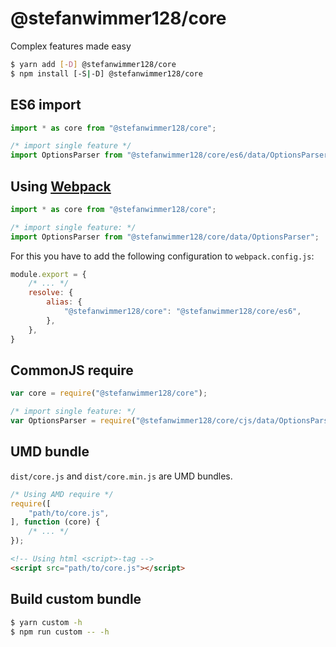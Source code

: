 # @stefanwimmer128/core

Complex features made easy

``` bash
$ yarn add [-D] @stefanwimmer128/core
$ npm install [-S|-D] @stefanwimmer128/core
```

## ES6 import

``` js
import * as core from "@stefanwimmer128/core";

/* import single feature */
import OptionsParser from "@stefanwimmer128/core/es6/data/OptionsParser.js";
```

## Using [Webpack](https://webpack.js.org/)

``` js
import * as core from "@stefanwimmer128/core";

/* import single feature: */
import OptionsParser from "@stefanwimmer128/core/data/OptionsParser";
```

For this you have to add the following configuration to `webpack.config.js`:

``` js
module.export = {
    /* ... */
    resolve: {
        alias: {
            "@stefanwimmer128/core": "@stefanwimmer128/core/es6",
        },
    },
}
```

## CommonJS require

``` js
var core = require("@stefanwimmer128/core");

/* import single feature: */
var OptionsParser = require("@stefanwimmer128/core/cjs/data/OptionsParser").default;
```

## UMD bundle

`dist/core.js` and `dist/core.min.js` are UMD bundles.

``` js
/* Using AMD require */
require([
    "path/to/core.js",
], function (core) {
    /* ... */
});
```

``` html
<!-- Using html <script>-tag -->
<script src="path/to/core.js"></script>
```

## Build custom bundle

``` bash
$ yarn custom -h
$ npm run custom -- -h
```
